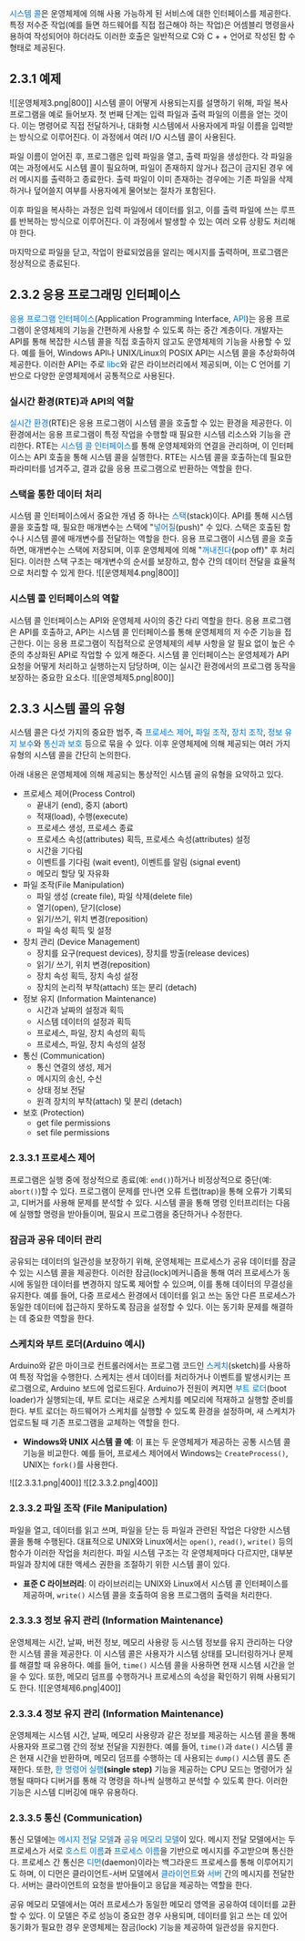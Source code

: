 <font color="#0070c0">시스템 콜</font>은 운영체제에 의해 사용 가능하게 된 서비스에 대한 인터페이스를 제공한다. 특정 저수준 작업(예를 들면 하드웨어를 직접 접근해야 하는 작업)은 어셈블리 명령을사용하여 작성되어야 하더라도 이러한 호출은 일반적으로 C와 C + + 언어로 작성된 함 수 형태로 제공된다.

## 2.3.1 예제
![[운영체제3.png|800]]
시스템 콜이 어떻게 사용되는지를 설명하기 위해, 파일 복사 프로그램을 예로 들어보자. 첫 번째 단계는 입력 파일과 출력 파일의 이름을 얻는 것이다. 이는 명령어로 직접 전달하거나, 대화형 시스템에서 사용자에게 파일 이름을 입력받는 방식으로 이루어진다. 이 과정에서 여러 I/O 시스템 콜이 사용된다.

파일 이름이 얻어진 후, 프로그램은 입력 파일을 열고, 출력 파일을 생성한다. 각 파일을 여는 과정에서도 시스템 콜이 필요하며, 파일이 존재하지 않거나 접근이 금지된 경우 에러 메시지를 출력하고 종료한다. 출력 파일이 이미 존재하는 경우에는 기존 파일을 삭제하거나 덮어쓸지 여부를 사용자에게 물어보는 절차가 포함된다.

이후 파일을 복사하는 과정은 입력 파일에서 데이터를 읽고, 이를 출력 파일에 쓰는 루프를 반복하는 방식으로 이루어진다. 이 과정에서 발생할 수 있는 여러 오류 상황도 처리해야 한다.

마지막으로 파일을 닫고, 작업이 완료되었음을 알리는 메시지를 출력하며, 프로그램은 정상적으로 종료된다.

## 2.3.2 응용 프로그래밍 인터페이스

<font color="#0070c0">응용 프로그램 인터페이스</font>(Application Programming Interface, <font color="#0070c0">API</font>)는 응용 프로그램이 운영체제의 기능을 간편하게 사용할 수 있도록 하는 중간 계층이다. 개발자는 API를 통해 복잡한 시스템 콜을 직접 호출하지 않고도 운영체제의 기능을 사용할 수 있다. 예를 들어, Windows API나 UNIX/Linux의 POSIX API는 시스템 콜을 추상화하여 제공한다. 이러한 API는 주로 <font color="#0070c0">libc</font>와 같은 라이브러리에서 제공되며, 이는 C 언어를 기반으로 다양한 운영체제에서 공통적으로 사용된다.

### 실시간 환경(RTE)과 API의 역할

<font color="#0070c0">실시간 환경</font>(RTE)은 응용 프로그램이 시스템 콜을 호출할 수 있는 환경을 제공한다. 이 환경에서는 응용 프로그램이 특정 작업을 수행할 때 필요한 시스템 리소스와 기능을 관리한다. RTE는 <font color="#0070c0">시스템 콜 인터페이스</font>를 통해 운영체제와의 연결을 관리하며, 이 인터페이스는 API 호출을 통해 시스템 콜을 실행한다. RTE는 시스템 콜을 호출하는데 필요한 파라미터를 넘겨주고, 결과 값을 응용 프로그램으로 반환하는 역할을 한다.

### 스택을 통한 데이터 처리

시스템 콜 인터페이스에서 중요한 개념 중 하나는 <font color="#0070c0">스택</font>(stack)이다. API를 통해 시스템 콜을 호출할 때, 필요한 매개변수는 스택에 "<font color="#0070c0">넣어질</font>(push)" 수 있다. 스택은 호출된 함수나 시스템 콜에 매개변수를 전달하는 역할을 한다. 응용 프로그램이 시스템 콜을 호출하면, 매개변수는 스택에 저장되며, 이후 운영체제에 의해 "<font color="#0070c0">꺼내진다</font>(pop off)" 후 처리된다. 이러한 스택 구조는 매개변수의 순서를 보장하고, 함수 간의 데이터 전달을 효율적으로 처리할 수 있게 한다.
![[운영체제4.png|800]]

### 시스템 콜 인터페이스의 역할

시스템 콜 인터페이스는 API와 운영체제 사이의 중간 다리 역할을 한다. 응용 프로그램은 API를 호출하고, API는 시스템 콜 인터페이스를 통해 운영체제의 저 수준 기능을 접근한다. 이는 응용 프로그램이 직접적으로 운영체제의 세부 사항을 알 필요 없이 높은 수준의 추상화된 API로 작업할 수 있게 해준다. 시스템 콜 인터페이스는 운영체제가 API 요청을 어떻게 처리하고 실행하는지 담당하며, 이는 실시간 환경에서의 프로그램 동작을 보장하는 중요한 요소다.
![[운영체제5.png|800]]

## 2.3.3 시스템 콜의 유형

시스템 콜은 다섯 가지의 중요한 범주, 즉 <font color="#0070c0">프로세스 제어</font>, <font color="#0070c0">파일 조작</font>, <font color="#0070c0">장치 조작</font>, <font color="#0070c0">정보 유지 보수</font>와 <font color="#0070c0">통신과 보호</font> 등으로 묶을 수 있다. 이후 운영체제에 의해 제공되는 여러 가지 유형의 시스템 콜을 간단히 논의한다.

아래 내용은 운영체제에 의해 제공되는 통상적인 시스템 골의 유형을 요약하고 있다.

- 프로세스 제어(Process Control)
    - 끝내기 (end), 중지 (abort)
    - 적재(load), 수행(execute)
    - 프로세스 생성, 프로세스 종료
    - 프로세스 속성(attributes) 획득, 프로세스 속성(attributes) 설정
    - 시간을 기다림
    - 이벤트를 기다림 (wait event), 이벤트를 알림 (signal event)
    - 메모리 할당 및 자유화
- 파일 조작(File Manipulation)
    - 파일 생성 (create file), 파일 삭제(delete file)
    - 열기(open), 닫기(close)
    - 읽기/쓰기, 위치 변경(reposition)
    - 파일 속성 획득 및 설정
- 장치 관리 (Device Management)
    - 장치를 요구(request devices), 장치를 방출(release devices)
    - 읽기/ 쓰기, 위치 변경(reposition)
    - 장치 속성 획득, 장치 속성 설정
    - 장치의 논리적 부착(attach) 또는 분리 (detach)
- 정보 유지 (Information Maintenance)
    - 시간과 날짜의 설정과 획득
    - 시스템 데이터의 설정과 획득
    - 프로세스, 파일, 장치 속성의 획득
    - 프로세스, 파일, 장치 속성의 설정
- 통신 (Communication)
    - 통신 연결의 생성, 제거
    - 메시지의 송신, 수신
    - 상태 정보 전달
    - 원격 장치의 부착(attach) 및 분리 (detach)
- 보호 (Protection)
    - get file permissions
    - set file permissions

### 2.3.3.1 프로세스 제어

프로그램은 실행 중에 정상적으로 종료(예: `end()`)하거나 비정상적으로 중단(예: `abort()`)할 수 있다. 프로그램이 문제를 만나면 오류 트랩(trap)을 통해 오류가 기록되고, 디버거를 사용해 문제를 분석할 수 있다. 시스템 콜을 통해 명령 인터프리터는 다음에 실행할 명령을 받아들이며, 필요시 프로그램을 중단하거나 수정한다.

### 잠금과 공유 데이터 관리

공유되는 데이터의 일관성을 보장하기 위해, 운영체제는 프로세스가 공유 데이터를 잠글 수 있는 시스템 콜을 제공한다. 이러한 잠금(lock)메커니즘을 통해 여러 프로세스가 동시에 동일한 데이터를 변경하지 않도록 제어할 수 있으며, 이를 통해 데이터의 무결성을 유지한다. 예를 들어, 다중 프로세스 환경에서 데이터를 읽고 쓰는 동안 다른 프로세스가 동일한 데이터에 접근하지 못하도록 잠금을 설정할 수 있다. 이는 동기화 문제를 해결하는 데 중요한 역할을 한다.

### 스케치와 부트 로더(Arduino 예시)

Arduino와 같은 마이크로 컨트롤러에서는 프로그램 코드인 <font color="#0070c0">스케치</font>(sketch)를 사용하여 특정 작업을 수행한다. 스케치는 센서 데이터를 처리하거나 이벤트를 발생시키는 프로그램으로, Arduino 보드에 업로드된다. Arduino가 전원이 켜지면 <font color="#0070c0">부트 로더</font>(boot loader)가 실행되는데, 부트 로더는 새로운 스케치를 메모리에 적재하고 실행할 준비를 한다. 부트 로더는 하드웨어가 스케치를 실행할 수 있도록 환경을 설정하며, 새 스케치가 업로드될 때 기존 프로그램을 교체하는 역할을 한다.

- **Windows와 UNIX 시스템 콜 예**: 이 표는 두 운영체제가 제공하는 공통 시스템 콜 기능을 비교한다. 예를 들어, 프로세스 제어에서 Windows는 `CreateProcess()`, UNIX는 `fork()`를 사용한다.

![[2.3.3.1.png|400]]
![[2.3.3.2.png|400]]
### 2.3.3.2 파일 조작 (File Manipulation)

파일을 열고, 데이터를 읽고 쓰며, 파일을 닫는 등 파일과 관련된 작업은 다양한 시스템 콜을 통해 수행된다. 대표적으로 UNIX와 Linux에서는 `open()`, `read()`, `write()` 등의 함수가 이러한 작업을 처리한다. 파일 시스템 구조는 각 운영체제마다 다르지만, 대부분 파일과 장치에 대한 액세스 권한을 조절하기 위한 시스템 콜이 있다.

- **표준 C 라이브러리**: 이 라이브러리는 UNIX와 Linux에서 시스템 콜 인터페이스를 제공하며, `write()` 시스템 콜을 호출하여 응용 프로그램의 출력을 처리한다.

### 2.3.3.3 정보 유지 관리 (Information Maintenance)

운영체제는 시간, 날짜, 버전 정보, 메모리 사용량 등 시스템 정보를 유지 관리하는 다양한 시스템 콜을 제공한다. 이 시스템 콜은 사용자가 시스템 상태를 모니터링하거나 문제를 해결할 때 유용하다. 예를 들어, `time()` 시스템 콜을 사용하면 현재 시스템 시간을 얻을 수 있다. 또한, 메모리 덤프를 수행하거나 프로세스의 속성을 확인하기 위해 사용되기도 한다.
![[운영체제6.png|400]]

### 2.3.3.4 정보 유지 관리 (Information Maintenance)

운영체제는 시스템 시간, 날짜, 메모리 사용량과 같은 정보를 제공하는 시스템 콜을 통해 사용자와 프로그램 간의 정보 전달을 지원한다. 예를 들어, `time()`과 `date()` 시스템 콜은 현재 시간을 반환하며, 메모리 덤프를 수행하는 데 사용되는 `dump()` 시스템 콜도 존재한다. 또한, <font color="#0070c0">한 명령어 실행</font>**(single step)** 기능을 제공하는 CPU 모드는 명령어가 실행될 때마다 디버거를 통해 각 명령을 하나씩 실행하고 분석할 수 있도록 한다. 이러한 기능은 시스템 디버깅에 매우 유용하다.

### 2.3.3.5 통신 (Communication)

통신 모델에는 <font color="#0070c0">메시지 전달 모델</font>과 <font color="#0070c0">공유 메모리 모델</font>이 있다. 메시지 전달 모델에서는 두 프로세스가 서로 <font color="#0070c0">호스트 이름</font>과 <font color="#0070c0">프로세스 이름</font>을 기반으로 메시지를 주고받으며 통신한다. 프로세스 간 통신은 <font color="#0070c0">디먼</font>(daemon)이라는 백그라운드 프로세스를 통해 이루어지기도 하며, 이 디먼은 클라이언트-서버 모델에서 <font color="#0070c0">클라이언트</font>와 <font color="#0070c0">서버</font> 간의 메시지를 전달한다. 서버는 클라이언트의 요청을 받아들이고 응답을 제공하는 역할을 한다.

공유 메모리 모델에서는 여러 프로세스가 동일한 메모리 영역을 공유하여 데이터를 교환할 수 있다. 이 모델은 주로 성능이 중요한 경우 사용되며, 데이터를 읽고 쓰는 데 있어 동기화가 필요한 경우 운영체제는 잠금(lock) 기능을 제공하여 일관성을 유지한다.